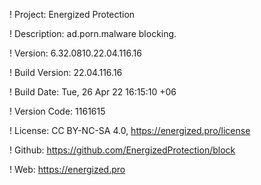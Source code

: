 ! Project: Energized Protection

! Description: ad.porn.malware blocking.

! Version: 6.32.0810.22.04.116.16

! Build Version: 22.04.116.16

! Build Date: Tue, 26 Apr 22 16:15:10 +06

! Version Code: 1161615

! License: CC BY-NC-SA 4.0, https://energized.pro/license

! Github: https://github.com/EnergizedProtection/block

! Web: https://energized.pro
